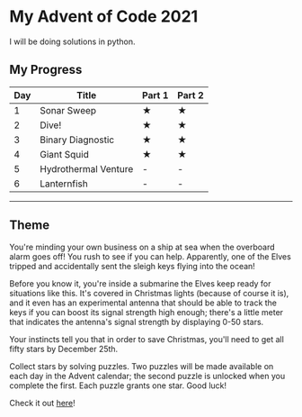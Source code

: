 # My Advent of Code 2021

I will be doing solutions in python.

## My Progress

| Day | Title | Part 1 | Part 2 |
|---|---|---|---|
| 1 | Sonar Sweep | ★ | ★ |
| 2 | Dive! | ★ | ★ |
| 3 | Binary Diagnostic | ★ | ★ |
| 4 | Giant Squid | ★ | ★ |
| 5 | Hydrothermal Venture | - | - |
| 6 | Lanternfish | - | - |

----

## Theme

You're minding your own business on a ship at sea when the overboard alarm goes off! You rush to see if you can help. Apparently, one of the Elves tripped and accidentally sent the sleigh keys flying into the ocean!

Before you know it, you're inside a submarine the Elves keep ready for situations like this. It's covered in Christmas lights (because of course it is), and it even has an experimental antenna that should be able to track the keys if you can boost its signal strength high enough; there's a little meter that indicates the antenna's signal strength by displaying 0-50 stars.

Your instincts tell you that in order to save Christmas, you'll need to get all fifty stars by December 25th.

Collect stars by solving puzzles. Two puzzles will be made available on each day in the Advent calendar; the second puzzle is unlocked when you complete the first. Each puzzle grants one star. Good luck!

Check it out [here](https://adventofcode.com/2021)!
